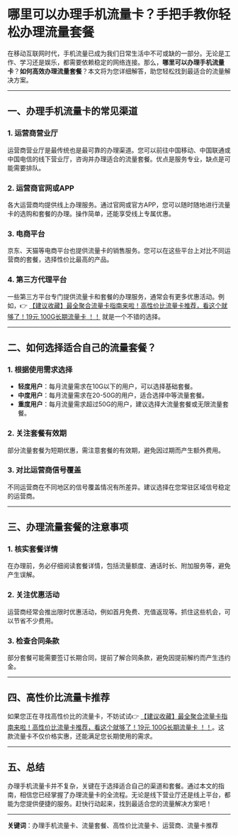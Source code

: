 # 哪里可以办理手机流量卡？手把手教你轻松办理流量套餐

在移动互联网时代，手机流量已成为我们日常生活中不可或缺的一部分。无论是工作、学习还是娱乐，都需要依赖稳定的网络连接。那么，**哪里可以办理手机流量卡**？**如何高效办理流量套餐**？本文将为您详细解答，助您轻松找到最适合的流量解决方案。

---

## 一、办理手机流量卡的常见渠道

### 1. 运营商营业厅
运营商营业厅是最传统也是最可靠的办理渠道。您可以前往中国移动、中国联通或中国电信的线下营业厅，咨询并办理适合的流量套餐。优点是服务专业，缺点是可能需要排队。

### 2. 运营商官网或APP
各大运营商均提供线上办理服务。通过官网或官方APP，您可以随时随地进行流量卡的选购和套餐的办理。操作简单，还能享受线上专属优惠。

### 3. 电商平台
京东、天猫等电商平台也提供流量卡的销售服务。您可以在这些平台上对比不同运营商的套餐，选择性价比最高的产品。

### 4. 第三方代理平台
一些第三方平台专门提供流量卡和套餐的办理服务，通常会有更多优惠活动。例如，👉 [【建议收藏】最全聚合流量卡指南来啦！高性价比流量卡推荐，看这个就够了！19元 100G长期流量卡 ！！](https://www.91haoka.cn/webapp/weixiaodian/index.html?shop_id=563381) 就是一个不错的选择。

---

## 二、如何选择适合自己的流量套餐？

### 1. 根据使用需求选择
- **轻度用户**：每月流量需求在10G以下的用户，可以选择基础套餐。
- **中度用户**：每月流量需求在20-50G的用户，适合选择中等流量套餐。
- **重度用户**：每月流量需求超过50G的用户，建议选择大流量套餐或无限流量套餐。

### 2. 关注套餐有效期
部分流量套餐为短期优惠，需注意套餐的有效期，避免因过期而产生额外费用。

### 3. 对比运营商信号覆盖
不同运营商在不同地区的信号覆盖情况有所差异。建议选择在您常驻区域信号稳定的运营商。

---

## 三、办理流量套餐的注意事项

### 1. 核实套餐详情
在办理前，务必仔细阅读套餐详情，包括流量额度、通话时长、附加服务等，避免产生误解。

### 2. 关注优惠活动
运营商经常会推出限时优惠活动，例如首月免费、充值返现等。抓住这些机会，可以节省不少费用。

### 3. 检查合同条款
部分套餐可能需要签订长期合同，提前了解合同条款，避免因提前解约而产生违约金。

---

## 四、高性价比流量卡推荐

如果您正在寻找高性价比的流量卡，不妨试试👉 [【建议收藏】最全聚合流量卡指南来啦！高性价比流量卡推荐，看这个就够了！19元 100G长期流量卡 ！！](https://www.91haoka.cn/webapp/weixiaodian/index.html?shop_id=563381)。这款流量卡不仅价格实惠，还能满足您长期使用的需求。

---

## 五、总结

办理手机流量卡并不复杂，关键在于选择适合自己的渠道和套餐。通过本文的指南，相信您已经掌握了办理流量卡的全流程。无论是线下营业厅还是线上平台，都能为您提供便捷的服务。赶快行动起来，找到最适合您的流量解决方案吧！

---

**关键词**：办理手机流量卡、流量套餐、高性价比流量卡、运营商、流量卡推荐